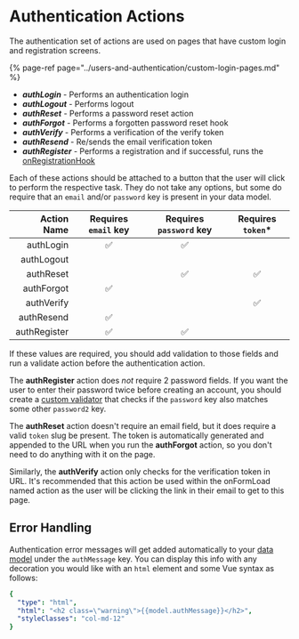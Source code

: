 # Authentication Actions

The authentication set of actions are used on pages that have custom login and registration screens.

{% page-ref page="../users-and-authentication/custom-login-pages.md" %}

* _**authLogin**_ - Performs an authentication login
* _**authLogout**_ - Performs logout
* _**authReset**_ - Performs a password reset action
* _**authForgot** -_ Performs a forgotten password reset hook
* _**authVerify**_  - Performs a verification of the verify token
* _**authResend**_ - Re/sends the email verification token
* _**authRegister**_ - Performs a registration and if successful, runs the [onRegistrationHook](../hooksoverview/commonoverview.md#onregistration)

Each of these actions should be attached to a button that the user will click to perform the respective task. They do not take any options, but some do require that an `email` and/or `password` key is present in your data model.

| Action Name | Requires `email` key | Requires `password` key | Requires `token`\* |
| ---: | :---: | :---: | :---: |
| authLogin | ✅ | ✅ |  |
| authLogout |  |  |  |
| authReset |  | ✅ | ✅ |
| authForgot | ✅ |  |  |
| authVerify |  |  | ✅ |
| authResend | ✅ |  |  |
| authRegister | ✅ | ✅ |  |

If these values are required, you should add validation to those fields and run a validate action before the authentication action.

The **authRegister** action does _not_ require 2 password fields. If you want the user to enter their password twice before creating an account, you should create a [custom validator](../form-settings/validationoverview/clientside.md) that checks if the `password` key also matches some other `password2` key.

The **authReset** action doesn't require an email field, but it does require a valid `token` slug be present. The token is automatically generated and appended to the URL when you run the **authForgot** action, so you don't need to do anything with it on the page.

Similarly, the **authVerify** action only checks for the verification token in URL. It's recommended that this action be used within the onFormLoad named action as the user will be clicking the link in their email to get to this page.

## Error Handling

Authentication error messages will get added automatically to your [data model](../form-settings/data-model.md) under the `authMessage` key. You can display this info with any decoration you would like with an `html` element and some Vue syntax as follows:

```yaml
{
  "type": "html",
  "html": "<h2 class=\"warning\">{{model.authMessage}}</h2>",
  "styleClasses": "col-md-12"
}
```

